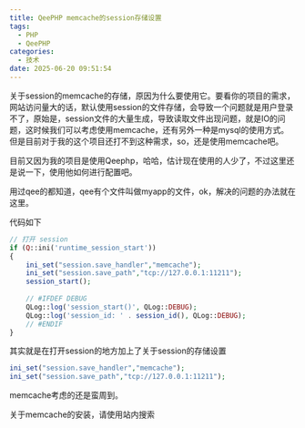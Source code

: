 ```yaml
---
title: QeePHP memcache的session存储设置
tags:
  - PHP
  - QeePHP
categories:
  - 技术
date: 2025-06-20 09:51:54
---
```


关于session的memcache的存储，原因为什么要使用它。要看你的项目的需求，网站访问量大的话，默认使用session的文件存储，会导致一个问题就是用户登录不了，原始是，session文件的大量生成，导致读取文件出现问题，就是IO的问题，这时候我们可以考虑使用memcache，还有另外一种是mysql的使用方式。但是目前对于我的这个项目还打不到这种需求，so，还是使用memcache吧。

目前又因为我的项目是使用Qeephp，哈哈，估计现在使用的人少了，不过这里还是说一下，使用他如何进行配置吧。

用过qee的都知道，qee有个文件叫做myapp的文件，ok，解决的问题的办法就在这里。

代码如下

```php
// 打开 session
if (Q::ini('runtime_session_start'))
{
	ini_set("session.save_handler","memcache");
	ini_set("session.save_path","tcp://127.0.0.1:11211");
	session_start();
	            
	// #IFDEF DEBUG
	QLog::log('session_start()', QLog::DEBUG);
	QLog::log('session_id: ' . session_id(), QLog::DEBUG);
	// #ENDIF
}
```

其实就是在打开session的地方加上了关于session的存储设置

```php
ini_set("session.save_handler","memcache");
ini_set("session.save_path","tcp://127.0.0.1:11211");
```

memcache考虑的还是蛮周到。

关于memcache的安装，请使用站内搜索
